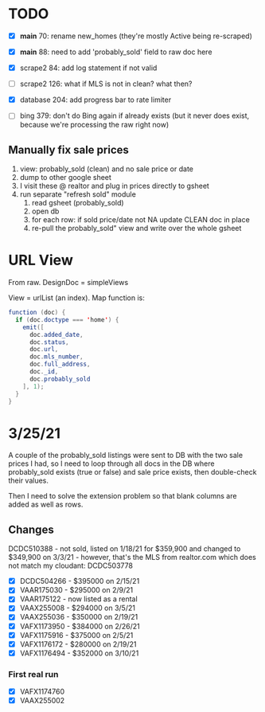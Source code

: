 # TODO

* [x] __main__ 70: rename new_homes (they're mostly Active being re-scraped)
* [x] __main__ 88: need to add 'probably_sold' field to raw doc here

* [x] scrape2 84: add log statement if not valid
* [ ] scrape2 126: what if MLS is not in clean? what then?

* [x] database 204: add progress bar to rate limiter

* [ ] bing 379: don't do Bing again if already exists (but it never does exist, because we're
processing the raw right now)

## Manually fix sale prices
1. view: probably_sold (clean) and no sale price or date
2. dump to other google sheet
3. I visit these @ realtor and plug in prices directly to gsheet
4. run separate "refresh sold" module
	1. read gsheet (probably_sold)
	2. open db
	3. for each row:
		if sold price/date not NA
		update CLEAN doc in place
	4. re-pull the probably_sold" view and write over the whole gsheet

# URL View
From raw. DesignDoc = simpleViews

View = urlList (an index). Map function is: 
```java
function (doc) {
  if (doc.doctype === 'home') {
    emit([
      doc.added_date,
      doc.status,
      doc.url,
      doc.mls_number,
      doc.full_address,
      doc._id,
	  doc.probably_sold
    ], 1);
  }
}
```

# 3/25/21

A couple of the probably_sold listings were sent to DB with the two sale prices I had, so I need to loop through all
docs in the DB where probably_sold exists (true or false) and sale price exists, then double-check their values.

Then I need to solve the extension problem so that blank columns are added as well as rows.

## Changes
DCDC510388 - not sold, listed on 1/18/21 for $359,900 and changed to $349,900 on  3/3/21
	- however, that's the MLS from realtor.com which does not match my cloudant: DCDC503778

* [x] DCDC504266 - $395000 on 2/15/21
* [x] VAAR175030 - $295000 on 2/9/21
* [x] VAAR175122 - now listed as a rental
* [x] VAAX255008 - $294000 on 3/5/21
* [x] VAAX255036 - $350000 on 2/19/21
* [x] VAFX1173950 - $384000 on 2/26/21
* [x] VAFX1175916 - $375000 on 2/5/21
* [x] VAFX1176172 - $280000 on 2/19/21
* [x] VAFX1176494 - $352000 on 3/10/21

### First real run
* [x] VAFX1174760
* [x] VAAX255002
